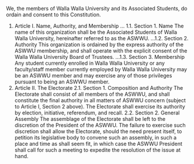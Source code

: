 We, the members of Walla Walla University and its Associated Students, do ordain and
consent to this Constitution.
1. Article I. Name, Authority, and Membership
 ... 1.1. Section 1. Name
    The name of this organization shall be the Associated Students of Walla Walla
    University, hereinafter referred to as the ASWWU.
  ...1.2. Section 2. Authority
  This organization is ordained by the express authority of the ASWWU membership,
  and shall operate with the explicit consent of the Walla Walla University Board of
  Trustees.
  ...1.3. Section 3. Membership
  Any student currently enrolled in Walla Walla University or any faculty/staff
  member currently employed by Walla Walla University may be an ASWWU
  member and may exercise any of those privileges pursuant to being an ASWWU
  member.
2. Article II. The Electorate
2.1. Section 1. Composition and Authority
The Electorate shall consist of all members of the ASWWU, and shall constitute the
final authority in all matters of ASWWU concern (subject to Article I, Section 2
above). The Electorate shall exercise its authority by election, initiative, referendum,
and recall.
2.2. Section 2. General Assembly
The assemblage of the Electorate shall be left to the discretion of the President of the
ASWWU. The failure to exercise such discretion shall allow the Electorate, should
the need present itself, to petition its legislative body to convene such an assembly,
in such a place and time as shall seem fit, in which case the ASWWU President shall
call for such a meeting to expedite the resolution of the issue at hand.
